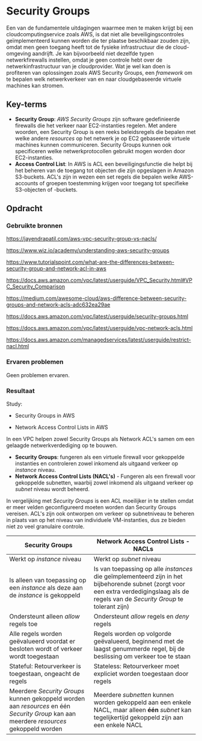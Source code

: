 # Security Groups

Een van de fundamentele uitdagingen waarmee men te maken krijgt bij een cloudcomputingservice zoals AWS, is dat niet alle beveiligingscontroles geïmplementeerd kunnen worden die ter plaatse beschikbaar zouden zijn, omdat men geen toegang heeft tot de fysieke infrastructuur die de cloud-omgeving aandrijft. Je kan bijvoorbeeld niet dezelfde typen netwerkfirewalls instellen, omdat je geen controle hebt over de netwerkinfrastructuur van je cloudprovider. Wat je wel kan doen is profiteren van oplossingen zoals AWS Security Groups, een _framework_ om te bepalen welk netwerkverkeer van en naar cloudgebaseerde virtuele machines kan stromen.

## Key-terms

- **Security Group**: _AWS Security Groups_ zijn software gedefinieerde firewalls die het verkeer naar EC2-instanties regelen. Met andere woorden, een Security Group is een reeks beleidsregels die bepalen met welke andere _resources_ op het netwerk je op EC2 gebaseerde virtuele machines kunnen communiceren. Security Groups kunnen ook specificeren welke netwerkprotocollen gebruikt mogen worden door EC2-instanties.
- **Access Control List**: In AWS is ACL een beveiligingsfunctie die helpt bij het beheren van de toegang tot objecten die zijn opgeslagen in Amazon S3-buckets. ACL's zijn in wezen een set regels die bepalen welke AWS-accounts of groepen toestemming krijgen voor toegang tot specifieke S3-objecten of -buckets.

## Opdracht
### Gebruikte bronnen

https://jayendrapatil.com/aws-vpc-security-group-vs-nacls/

https://www.wiz.io/academy/understanding-aws-security-groups



https://www.tutorialspoint.com/what-are-the-differences-between-security-group-and-network-acl-in-aws

https://docs.aws.amazon.com/vpc/latest/userguide/VPC_Security.html#VPC_Security_Comparison

https://medium.com/awesome-cloud/aws-difference-between-security-groups-and-network-acls-adc632ea29ae

https://docs.aws.amazon.com/vpc/latest/userguide/security-groups.html

https://docs.aws.amazon.com/vpc/latest/userguide/vpc-network-acls.html

https://docs.aws.amazon.com/managedservices/latest/userguide/restrict-nacl.html

### Ervaren problemen
Geen problemen ervaren.

### Resultaat

Study:
- Security Groups in AWS




- Network Access Control Lists in AWS

In een VPC helpen zowel Security Groups als Network ACL's samen om een gelaagde netwerkverdediging op te bouwen.
- **Security Groups**: fungeren als een virtuele firewall voor gekoppelde instanties en controleren zowel inkomend als uitgaand verkeer op _instance_ niveau.
- **Network Access Control Lists (NACL's)** - Fungeren als een firewall voor gekoppelde subnetten, waarbij zowel inkomend als uitgaand verkeer op _subnet_ niveau wordt beheerd.


In vergelijking met _Security Groups_ is een ACL moeilijker in te stellen omdat er meer velden geconfigureerd moeten worden dan Security Groups vereisen. ACL's zijn ook ontworpen om verkeer op subnetniveau te beheren in plaats van op het niveau van individuele VM-instanties, dus ze bieden niet zo veel granulaire controle.


| Security Groups | Network Access Control Lists - NACLs |
| --------------- | ------------------------------------ |
| Werkt op _instance_ niveau | Werkt op _subnet_ niveau |
| Is alleen van toepassing op een _instance_ als deze aan de _instance_ is gekoppeld | Is van toepassing op alle _instances_ die geïmplementeerd zijn in het bijbehorende subnet (zorgt voor een extra verdedigingslaag als de regels van de _Security Group_ te tolerant zijn) |
| Ondersteunt alleen _allow_ regels toe | Ondersteunt _allow_ regels  en _deny_ regels |
| Alle regels worden geëvalueerd voordat er besloten wordt of verkeer wordt toegestaan | Regels worden op volgorde geëvalueerd, beginnend met de laagst genummerde regel, bij de beslissing om verkeer toe te staan |
| Stateful: Retourverkeer is toegestaan, ongeacht de regels | Stateless: Retourverkeer moet expliciet worden toegestaan door regels |
| Meerdere _Security Groups_ kunnen gekoppeld worden aan _resources_ en één _Security Group_ kan aan meerdere _resources_ gekoppeld worden | Meerdere _subnetten_ kunnen worden gekoppeld aan een enkele NACL, maar alleen **één** _subnet_ kan tegelijkertijd gekoppeld zijn aan een enkele NACL |
